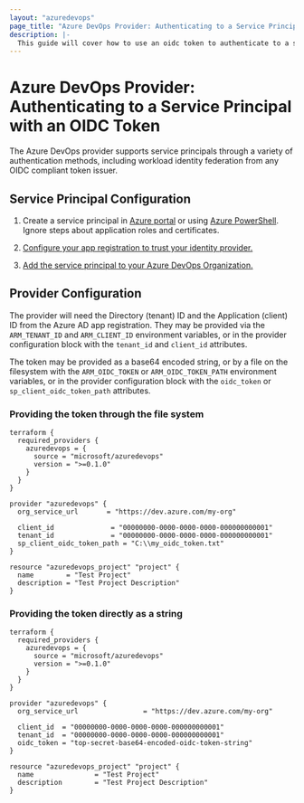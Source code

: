 ```yaml
---
layout: "azuredevops"
page_title: "Azure DevOps Provider: Authenticating to a Service Principal with an OIDC Token"
description: |-
  This guide will cover how to use an oidc token to authenticate to a service principal for use with Azure DevOps.
---
```


# Azure DevOps Provider: Authenticating to a Service Principal with an OIDC Token

The Azure DevOps provider supports service principals through a variety of authentication methods, including workload identity federation from any OIDC compliant token issuer.

## Service Principal Configuration

1. Create a service principal in [Azure portal](https://learn.microsoft.com/en-us/azure/active-directory/develop/howto-create-service-principal-portal) or
using [Azure PowerShell](https://learn.microsoft.com/en-us/azure/active-directory/develop/howto-authenticate-service-principal-powershell). Ignore steps about application roles and certificates.

2. [Configure your app registration to trust your identity provider.](https://learn.microsoft.com/en-us/azure/active-directory/workload-identities/workload-identity-federation-create-trust?pivots=identity-wif-apps-methods-azp#other-identity-providers)

3. [Add the service principal to your Azure DevOps Organization.](https://learn.microsoft.com/en-us/azure/devops/integrate/get-started/authentication/service-principal-managed-identity?view=azure-devops#2-add-and-manage-service-principal-in-an-azure-devops-organization)

## Provider Configuration

The provider will need the Directory (tenant) ID and the Application (client) ID from the Azure AD app registration. They may be provided via the `ARM_TENANT_ID` and `ARM_CLIENT_ID` environment variables, or in the provider configuration block with the `tenant_id` and `client_id` attributes.

The token may be provided as a base64 encoded string, or by a file on the filesystem with the `ARM_OIDC_TOKEN` or `ARM_OIDC_TOKEN_PATH` environment variables, or in the provider configuration block with the `oidc_token` or `sp_client_oidc_token_path` attributes.

### Providing the token through the file system

```hcl
terraform {
  required_providers {
    azuredevops = {
      source = "microsoft/azuredevops"
      version = ">=0.1.0"
    }
  }
}

provider "azuredevops" {
  org_service_url       = "https://dev.azure.com/my-org"

  client_id              = "00000000-0000-0000-0000-000000000001"
  tenant_id              = "00000000-0000-0000-0000-000000000001"
  sp_client_oidc_token_path = "C:\\my_oidc_token.txt"
}

resource "azuredevops_project" "project" {
  name        = "Test Project"
  description = "Test Project Description"
}
```

### Providing the token directly as a string

```hcl
terraform {
  required_providers {
    azuredevops = {
      source = "microsoft/azuredevops"
      version = ">=0.1.0"
    }
  }
}

provider "azuredevops" {
  org_service_url                = "https://dev.azure.com/my-org"

  client_id  = "00000000-0000-0000-0000-000000000001"
  tenant_id  = "00000000-0000-0000-0000-000000000001"
  oidc_token = "top-secret-base64-encoded-oidc-token-string"
}

resource "azuredevops_project" "project" {
  name               = "Test Project"
  description        = "Test Project Description"
}
```
